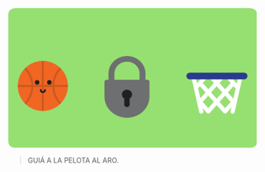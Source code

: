 <div class="mu-kindergarten-context-image-slides">
  <img src="https://raw.githubusercontent.com/MumukiProject/mumuki-guia-gobstones-primeros-programas-kinder-2/master/assets/escena_basquet_candado_1607028334481.svg" alt="La pelota va al are salteando el candado" class="active">
</div>

<gs-toolbox toolbox-url="https://gobstones.runners.mumuki.io/assets/toolbox/kindergarten-2-to-4.xml"></gs-toolbox>

<gs-attire attire-url="https://raw.githubusercontent.com/MumukiProject/mumuki-guia-gobstones-primeros-programas-kinder/master/assets/attires/config_1604610873423.json"></gs-attire>

> GUIÁ A LA PELOTA AL ARO. 